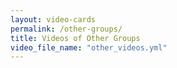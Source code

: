 ```yaml
---
layout: video-cards
permalink: /other-groups/
title: Videos of Other Groups
video_file_name: "other_videos.yml"
---
```

